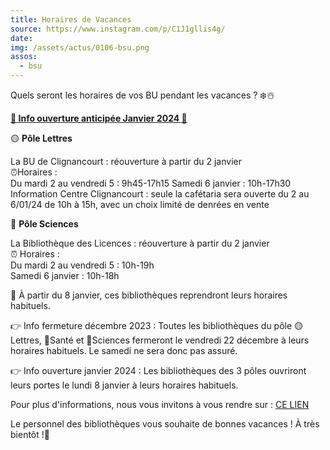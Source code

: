 ```yaml
---
title: Horaires de Vacances
source: https://www.instagram.com/p/C1J1gllis4g/
date:
img: /assets/actus/0106-bsu.png
assos:
  - bsu
---
```


Quels seront les horaires de vos BU pendant les vacances ? ❄️☃️

__<u>📣 Info ouverture anticipée Janvier 2024 📣</u>__

🟡 __Pôle Lettres__

La BU de Clignancourt : réouverture à partir du 2 janvier  
⏰Horaires :  
Du mardi 2 au vendredi 5 : 9h45-17h15
Samedi 6 janvier : 10h-17h30  
Information Centre Clignancourt : seule la cafétaria sera ouverte du 2 au 6/01/24 de 10h à 15h, avec un choix limité de denrées en vente

🔵 __Pôle Sciences__

La Bibliothèque des Licences : réouverture à partir du 2 janvier  
⏰ Horaires :  
Du mardi 2 au vendredi 5 : 10h-19h  
Samedi 6 janvier : 10h-18h

📣 À partir du 8 janvier, ces bibliothèques reprendront leurs horaires habituels.

👉 Info fermeture décembre 2023 : Toutes les bibliothèques du pôle 🟡Lettres, 🔴Santé et 🔵Sciences fermeront le vendredi 22 décembre à leurs horaires habituels. Le samedi ne sera donc pas assuré.

👉 Info ouverture janvier 2024 : Les bibliothèques des 3 pôles ouvriront leurs portes le lundi 8 janvier à leurs horaires habituels.

Pour plus d'informations, nous vous invitons à vous rendre sur : [CE LIEN](https://www.sorbonne-universite.fr/bu/decouvrir-nos-bibliotheques)

Le personnel des bibliothèques vous souhaite de bonnes vacances ! À très bientôt !🎄